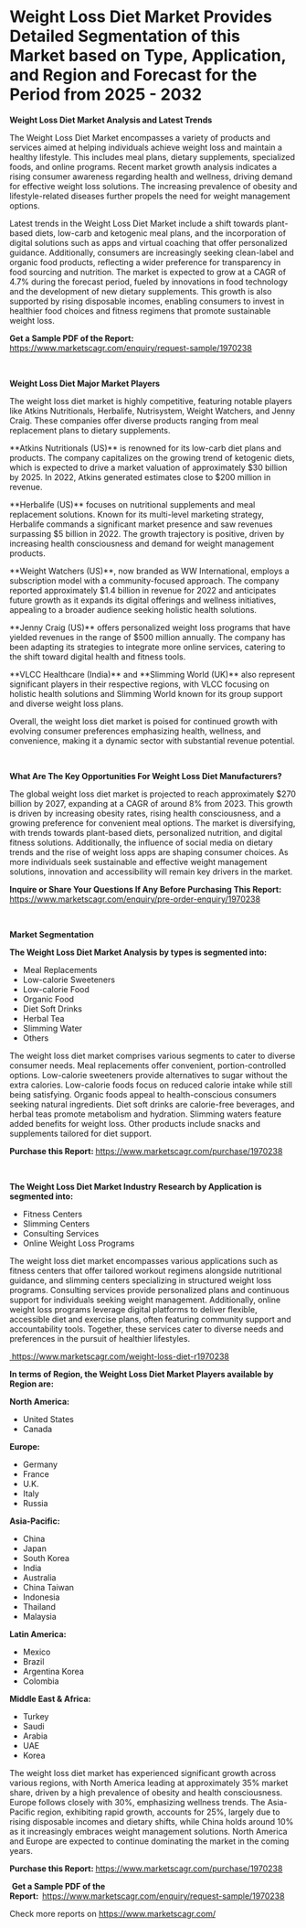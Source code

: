 <p><h1>Weight Loss Diet Market Provides Detailed Segmentation of this Market based on Type, Application, and Region and Forecast for the Period from 2025 - 2032</h1></p><p><strong>Weight Loss Diet Market Analysis and Latest Trends</strong></p>
<p><p>The Weight Loss Diet Market encompasses a variety of products and services aimed at helping individuals achieve weight loss and maintain a healthy lifestyle. This includes meal plans, dietary supplements, specialized foods, and online programs. Recent market growth analysis indicates a rising consumer awareness regarding health and wellness, driving demand for effective weight loss solutions. The increasing prevalence of obesity and lifestyle-related diseases further propels the need for weight management options.</p><p>Latest trends in the Weight Loss Diet Market include a shift towards plant-based diets, low-carb and ketogenic meal plans, and the incorporation of digital solutions such as apps and virtual coaching that offer personalized guidance. Additionally, consumers are increasingly seeking clean-label and organic food products, reflecting a wider preference for transparency in food sourcing and nutrition. The market is expected to grow at a CAGR of 4.7% during the forecast period, fueled by innovations in food technology and the development of new dietary supplements. This growth is also supported by rising disposable incomes, enabling consumers to invest in healthier food choices and fitness regimens that promote sustainable weight loss.</p></p>
<p><strong>Get a Sample PDF of the Report:&nbsp;</strong> <a href="https://www.marketscagr.com/enquiry/request-sample/1970238?utm_campaign=2796&utm_medium=2&utm_source=Github&utm_content=ia&utm_term=07042025&utm_id=weight-loss-diet">https://www.marketscagr.com/enquiry/request-sample/1970238</a></p>
<p>&nbsp;</p>
<p><strong>Weight Loss Diet Major Market Players</strong></p>
<p><p>The weight loss diet market is highly competitive, featuring notable players like Atkins Nutritionals, Herbalife, Nutrisystem, Weight Watchers, and Jenny Craig. These companies offer diverse products ranging from meal replacement plans to dietary supplements.</p><p>**Atkins Nutritionals (US)** is renowned for its low-carb diet plans and products. The company capitalizes on the growing trend of ketogenic diets, which is expected to drive a market valuation of approximately $30 billion by 2025. In 2022, Atkins generated estimates close to $200 million in revenue.</p><p>**Herbalife (US)** focuses on nutritional supplements and meal replacement solutions. Known for its multi-level marketing strategy, Herbalife commands a significant market presence and saw revenues surpassing $5 billion in 2022. The growth trajectory is positive, driven by increasing health consciousness and demand for weight management products.</p><p>**Weight Watchers (US)**, now branded as WW International, employs a subscription model with a community-focused approach. The company reported approximately $1.4 billion in revenue for 2022 and anticipates future growth as it expands its digital offerings and wellness initiatives, appealing to a broader audience seeking holistic health solutions.</p><p>**Jenny Craig (US)** offers personalized weight loss programs that have yielded revenues in the range of $500 million annually. The company has been adapting its strategies to integrate more online services, catering to the shift toward digital health and fitness tools.</p><p>**VLCC Healthcare (India)** and **Slimming World (UK)** also represent significant players in their respective regions, with VLCC focusing on holistic health solutions and Slimming World known for its group support and diverse weight loss plans.</p><p>Overall, the weight loss diet market is poised for continued growth with evolving consumer preferences emphasizing health, wellness, and convenience, making it a dynamic sector with substantial revenue potential.</p></p>
<p>&nbsp;</p>
<p><strong>What Are The Key Opportunities For Weight Loss Diet Manufacturers?</strong></p>
<p><p>The global weight loss diet market is projected to reach approximately $270 billion by 2027, expanding at a CAGR of around 8% from 2023. This growth is driven by increasing obesity rates, rising health consciousness, and a growing preference for convenient meal options. The market is diversifying, with trends towards plant-based diets, personalized nutrition, and digital fitness solutions. Additionally, the influence of social media on dietary trends and the rise of weight loss apps are shaping consumer choices. As more individuals seek sustainable and effective weight management solutions, innovation and accessibility will remain key drivers in the market.</p></p>
<p><strong>Inquire or Share Your Questions If Any Before Purchasing This Report:</strong> <a href="https://www.marketscagr.com/enquiry/pre-order-enquiry/1970238?utm_campaign=2796&utm_medium=2&utm_source=Github&utm_content=ia&utm_term=07042025&utm_id=weight-loss-diet">https://www.marketscagr.com/enquiry/pre-order-enquiry/1970238</a></p>
<p>&nbsp;</p>
<p><strong>Market Segmentation</strong></p>
<p><strong>The Weight Loss Diet Market Analysis by types is segmented into:</strong></p>
<p><ul><li>Meal Replacements</li><li>Low-calorie Sweeteners</li><li>Low-calorie Food</li><li>Organic Food</li><li>Diet Soft Drinks</li><li>Herbal Tea</li><li>Slimming Water</li><li>Others</li></ul></p>
<p><p>The weight loss diet market comprises various segments to cater to diverse consumer needs. Meal replacements offer convenient, portion-controlled options. Low-calorie sweeteners provide alternatives to sugar without the extra calories. Low-calorie foods focus on reduced calorie intake while still being satisfying. Organic foods appeal to health-conscious consumers seeking natural ingredients. Diet soft drinks are calorie-free beverages, and herbal teas promote metabolism and hydration. Slimming waters feature added benefits for weight loss. Other products include snacks and supplements tailored for diet support.</p></p>
<p><strong>Purchase this Report:&nbsp;</strong><a href="https://www.marketscagr.com/purchase/1970238?utm_campaign=2796&utm_medium=2&utm_source=Github&utm_content=ia&utm_term=07042025&utm_id=weight-loss-diet">https://www.marketscagr.com/purchase/1970238</a></p>
<p>&nbsp;</p>
<p><strong>The Weight Loss Diet Market Industry Research by Application is segmented into:</strong></p>
<p><ul><li>Fitness Centers</li><li>Slimming Centers</li><li>Consulting Services</li><li>Online Weight Loss Programs</li></ul></p>
<p><p>The weight loss diet market encompasses various applications such as fitness centers that offer tailored workout regimens alongside nutritional guidance, and slimming centers specializing in structured weight loss programs. Consulting services provide personalized plans and continuous support for individuals seeking weight management. Additionally, online weight loss programs leverage digital platforms to deliver flexible, accessible diet and exercise plans, often featuring community support and accountability tools. Together, these services cater to diverse needs and preferences in the pursuit of healthier lifestyles.</p></p>
<p><a href="https://www.marketscagr.com/weight-loss-diet-r1970238?utm_campaign=2796&utm_medium=2&utm_source=Github&utm_content=ia&utm_term=07042025&utm_id=weight-loss-diet">&nbsp;https://www.marketscagr.com/weight-loss-diet-r1970238</a></p>
<p><strong>In terms of Region, the Weight Loss Diet Market Players available by Region are:</strong></p>
<p>
    <p> <strong> North America: </strong>
        <ul>
            <li>United States</li>
            <li>Canada</li>
        </ul>
        </p> 
    <p> <strong> Europe: </strong>
        <ul>
            <li>Germany</li>
            <li>France</li>
            <li>U.K.</li>
            <li>Italy</li>
            <li>Russia</li>
        </ul>
        </p> 
    <p> <strong> Asia-Pacific: </strong>
        <ul>
            <li>China</li>
            <li>Japan</li>
            <li>South Korea</li>
            <li>India</li>
            <li>Australia</li>
            <li>China Taiwan</li>
            <li>Indonesia</li>
            <li>Thailand</li>
            <li>Malaysia</li>
        </ul>
        </p> 
    <p> <strong> Latin America: </strong>
        <ul>
            <li>Mexico</li>
            <li>Brazil</li>
            <li>Argentina Korea</li>
            <li>Colombia</li>
        </ul>
        </p> 
    <p> <strong> Middle East & Africa: </strong>
        <ul>
            <li>Turkey</li>
            <li>Saudi</li>
            <li>Arabia</li>
            <li>UAE</li>
            <li>Korea</li>
        </ul>
    </p>
    </p>
<p><p>The weight loss diet market has experienced significant growth across various regions, with North America leading at approximately 35% market share, driven by a high prevalence of obesity and health consciousness. Europe follows closely with 30%, emphasizing wellness trends. The Asia-Pacific region, exhibiting rapid growth, accounts for 25%, largely due to rising disposable incomes and dietary shifts, while China holds around 10% as it increasingly embraces weight management solutions. North America and Europe are expected to continue dominating the market in the coming years.</p></p>
<p><strong>Purchase this Report: </strong><a href="https://www.marketscagr.com/purchase/1970238?utm_campaign=2796&utm_medium=2&utm_source=Github&utm_content=ia&utm_term=07042025&utm_id=weight-loss-diet">https://www.marketscagr.com/purchase/1970238</a></p>
<p>&nbsp;<strong>Get a Sample PDF of the Report:&nbsp;&nbsp;</strong><a href="https://www.marketscagr.com/enquiry/request-sample/1970238?utm_campaign=2796&utm_medium=2&utm_source=Github&utm_content=ia&utm_term=07042025&utm_id=weight-loss-diet">https://www.marketscagr.com/enquiry/request-sample/1970238</a></p>
<p><strong></strong></p>
<p>Check more reports on <a href="https://www.marketscagr.com/?utm_campaign=2796&utm_medium=2&utm_source=Github&utm_content=ia&utm_term=07042025&utm_id=weight-loss-diet">https://www.marketscagr.com/</a></p>
